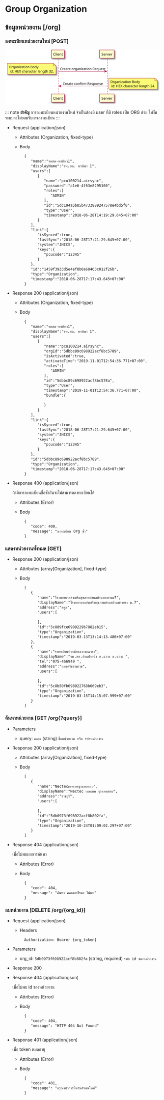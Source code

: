 # Group Organization

## ข้อมูลหน่วยงาน [/org]

### ลงทะเบียนหน่วยงานใหม่ [POST]

<img src="data\image\create_organization.svg">

  ::: note
  **สำคัญ**
  การลงทะเบียนหน่วยงานใหม่ จำเป็นต้องมี user ที่มี roles เป็น ORG ด้วย ไม่งั้นระบบจะไม่ยอมรับการลงทะเบียน
  :::

+ Request (application/json)

    + Attributes (Organization, fixed-type)

    + Body

            {
               "name":"รพสต-พรทิพา1",
               "displayName":"รพ.สต. พรทิพา 1",
               "users":[
                  {
                     "name":"pcu100214.airsync",
                     "password":"a1e6-4f63e8295160",
                     "roles":[
                        "ADMIN"
                     ],
                     "id":"5dc194a5b85b4733889247578e4bd5f0",
                     "type":"User",
                     "timestamp":"2018-06-28T14:19:29.645+07:00"
                  }
               ],
               "link":{
                  "isSynced":true,
                  "lastSync":"2018-06-28T17:21:29.645+07:00",
                  "system":"JHICS",
                  "keys":{
                     "pcucode":"12345"
                  }
               },
               "id":"1459f3933d5e4ef8b0a68463c012f26b",
               "type":"Organization",
               "timestamp":"2018-06-28T17:17:43.645+07:00"
            }

+ Response 200 (application/json)

    + Attributes (Organization, fixed-type)

    + Body

            {
               "name":"รพสต-พรทิพา1",
               "displayName":"รพ.สต. พรทิพา 1",
               "users":[
                  {
                     "name":"pcu100214.airsync",
                     "orgId":"5dbbc89c698922acf8bc5789",
                     "isActivated":true,
                     "activateTime":"2019-11-01T12:54:36.771+07:00",
                     "roles":[
                        "ADMIN"
                     ],
                     "id":"5dbbc89c698922acf8bc578a",
                     "type":"User",
                     "timestamp":"2019-11-01T12:54:36.771+07:00",
                     "bundle":{

                     }
                  }
               ],
               "link":{
                  "isSynced":true,
                  "lastSync":"2018-06-28T17:21:29.645+07:00",
                  "system":"JHICS",
                  "keys":{
                     "pcucode":"12345"
                  }
               },
               "id":"5dbbc89c698922acf8bc5789",
               "type":"Organization",
               "timestamp":"2018-06-28T17:17:43.645+07:00"
            }

+ Response 400 (application/json)

  ถ้ามีการลงทะเบียนชื่อซ้ำกันจะไม่สามารถลงทะเบียนได้

    + Attributes (Error)

    + Body

            {
               "code": 400,
               "message": "ลงทะเบียน Org ซ้ำ"
            }

### แสดงหน่วยงานทั้งหมด [GET]

+ Response 200 (application/json)

    + Attributes (array[Organization], fixed-type)

    + Body

            [
               {
                  "name":"โรงพยาบาลส่งเสริมสุขภาพตำบลบ้านทางยางม7",
                  "displayName":"โรงพยาบาลส่งเสริมสุขภาพตำบลบ้านทางยาง ม.7",
                  "address":"สตูล",
                  "users":[

                  ],
                  "id":"5c889fce6989229b7882eb15",
                  "type":"Organization",
                  "timestamp":"2019-03-13T13:14:13.486+07:00"
               },
               {
                  "name":"รพสตบ้านปากน้ำตฉวางอฉวาง",
                  "displayName":"รพ.สต.บ้านปากน้ำ ต.ฉวาง อ.ฉวาง ",
                  "tel":"075-466949 ",
                  "address":"นครศรีธรรมราช",
                  "users":[

                  ],
                  "id":"5c8b50fb698922768b669eb3",
                  "type":"Organization",
                  "timestamp":"2019-03-15T14:15:07.999+07:00"
               }
            ]

### ค้นหาหน่วยงาน [GET /org{?query}]

+ Parameters

    + query: `คลอง` (string)
      ``ชื่อหน่วยงาน หรือ รหัสหน่วยงาน``

+ Response 200 (application/json)

    + Attributes (array[Organization], fixed-type)

    + Body

            [
               {
                  "name":"Nectecเนคเทคฐานทดสอบ",
                  "displayName":"Nectec เนคเทค ฐานทดสอบ",
                  "address":"ราชบุรี",
                  "users":[

                  ],
                  "id":"5db0973f698922acf8b802fa",
                  "type":"Organization",
                  "timestamp":"2019-10-24T01:09:02.297+07:00"
               }
            ]

+ Response 404 (application/json)

  เมื่อไม่พบผลการค้นหา

    + Attributes (Error)

    + Body

            {
               "code": 404,
               "message": "ค้นหา คลองอะไรนะ ไม่พบ"
            }


### ลบหน่วยงาน [DELETE /org/{org_id}]

+ Request (application/json)

    + Headers

            Authorization: Bearer {org_token}

+ Parameters
    + org_id: `5db0973f698922acf8b802fa` (string, required)
      ``รหัส id ของหน่วยงาน``

+ Response 200

+ Response 404 (application/json)

  เมื่อไม่พบ id ของหน่วยงาน

    + Attributes (Error)

    + Body

            {
               "code": 404,
               "message": "HTTP 404 Not Found"
            }

+ Response 401 (application/json)

  เมื่อ token หมดอายุ

    + Attributes (Error)

    + Body

            {
               "code": 401,
               "message": "กรุณาทำการยืนยันตัวตนใหม่"
            }
